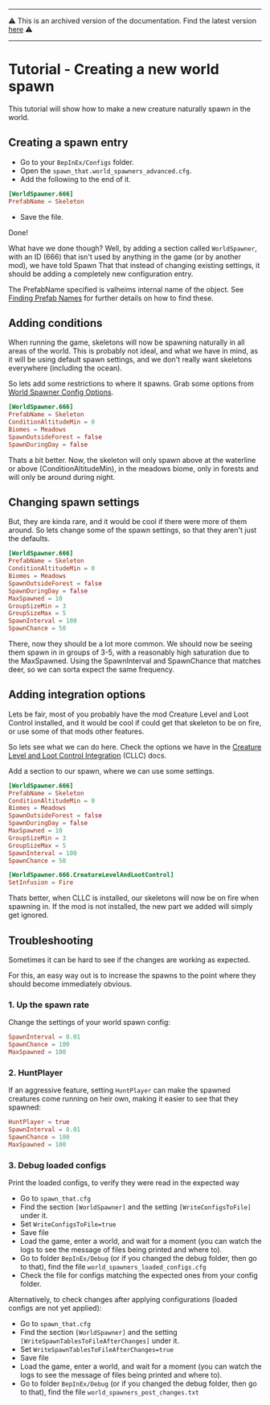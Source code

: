----

⚠️ This is an archived version of the documentation. Find the latest version [here](/configs/general/intro.html) ⚠️

----

# Tutorial - Creating a new world spawn

This tutorial will show how to make a new creature naturally spawn in the world.

## Creating a spawn entry

- Go to your `BepInEx/Configs` folder.
- Open the `spawn_that.world_spawners_advanced.cfg`.
- Add the following to the end of it.

```toml
[WorldSpawner.666]
PrefabName = Skeleton
```

- Save the file.

Done!

What have we done though? Well, by adding a section called `WorldSpawner`, with an ID (666) that isn't used by anything in the game (or by another mod), we have told Spawn That that instead of changing existing settings, it should be adding a completely new configuration entry.

The PrefabName specified is valheims internal name of the object. See [Finding Prefab Names](finding-prefab-names.md) for further details on how to find these.

## Adding conditions

When running the game, skeletons will now be spawning naturally in all areas of the world.
This is probably not ideal, and what we have in mind, as it will be using default spawn settings, and we don't really want skeletons everywhere (including the ocean).

So lets add some restrictions to where it spawns. Grab some options from [World Spawner Config Options](../config-types/world-spawner-config.md#config-options).

```toml
[WorldSpawner.666]
PrefabName = Skeleton
ConditionAltitudeMin = 0
Biomes = Meadows
SpawnOutsideForest = false
SpawnDuringDay = false
```

Thats a bit better. Now, the skeleton will only spawn above at the waterline or above (ConditionAltitudeMin), in the meadows biome, only in forests and will only be around during night.

## Changing spawn settings

But, they are kinda rare, and it would be cool if there were more of them around.
So lets change some of the spawn settings, so that they aren't just the defaults.

```toml
[WorldSpawner.666]
PrefabName = Skeleton
ConditionAltitudeMin = 0
Biomes = Meadows
SpawnOutsideForest = false
SpawnDuringDay = false
MaxSpawned = 10
GroupSizeMin = 3
GroupSizeMax = 5
SpawnInterval = 100
SpawnChance = 50
```

There, now they should be a lot more common. We should now be seeing them spawn in in groups of 3-5, with a reasonably high saturation due to the MaxSpawned. Using the SpawnInterval and SpawnChance that matches deer, so we can sorta expect the same frequency.

## Adding integration options

Lets be fair, most of you probably have the mod Creature Level and Loot Control installed, and it would be cool if could get that skeleton to be on fire, or use some of that mods other features.

So lets see what we can do here. Check the options we have in the [Creature Level and Loot Control Integration](../mod-specific/creature-level-and-loot-control.md#world-spawner-options) (CLLC) docs.

Add a section to our spawn, where we can use some settings.

```toml
[WorldSpawner.666]
PrefabName = Skeleton
ConditionAltitudeMin = 0
Biomes = Meadows
SpawnOutsideForest = false
SpawnDuringDay = false
MaxSpawned = 10
GroupSizeMin = 3
GroupSizeMax = 5
SpawnInterval = 100
SpawnChance = 50

[WorldSpawner.666.CreatureLevelAndLootControl]
SetInfusion = Fire
```

Thats better, when CLLC is installed, our skeletons will now be on fire when spawning in. If the mod is not installed, the new part we added will simply get ignored.

## Troubleshooting

Sometimes it can be hard to see if the changes are working as expected.

For this, an easy way out is to increase the spawns to the point where they should become immediately obvious.

### 1. Up the spawn rate

Change the settings of your world spawn config:

```toml
SpawnInterval = 0.01
SpawnChance = 100
MaxSpawned = 100
```

### 2. HuntPlayer

If an aggressive feature, setting `HuntPlayer` can make the spawned creatures come running on heir own, making it easier to see that they spawned:

```toml
HuntPlayer = true
SpawnInterval = 0.01
SpawnChance = 100
MaxSpawned = 100
```

### 3. Debug loaded configs

Print the loaded configs, to verify they were read in the expected way

- Go to `spawn_that.cfg`
- Find the section `[WorldSpawner]` and the setting `[WriteConfigsToFile]` under it.
- Set `WriteConfigsToFile=true`
- Save file
- Load the game, enter a world, and wait for a moment (you can watch the logs to see the message of files being printed and where to).
- Go to folder `BepInEx/Debug` (or if you changed the debug folder, then go to that), find the file `world_spawners_loaded_configs.cfg`
- Check the file for configs matching the expected ones from your config folder.

Alternatively, to check changes after applying configurations (loaded configs are not yet applied):
- Go to `spawn_that.cfg`
- Find the section `[WorldSpawner]` and the setting `[WriteSpawnTablesToFileAfterChanges]` under it.
- Set `WriteSpawnTablesToFileAfterChanges=true`
- Save file
- Load the game, enter a world, and wait for a moment (you can watch the logs to see the message of files being printed and where to).
- Go to folder `BepInEx/Debug` (or if you changed the debug folder, then go to that), find the file `world_spawners_post_changes.txt`

